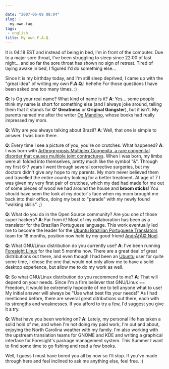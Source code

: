 ```yaml
---

date: "2007-06-08 08:04"
slug: |
  my-own-faq
tags:
 - english
title: My own F.A.Q.
---
```


It is 04:18 EST and instead of being in bed, I'm in front of the
computer. Due to a major sore throat, I've been struggling to sleep
since 22:00 of last night... and so far the sore throat has shown no
sign of retreat. Tired of laying awake in bed, I figured I'd do
something else...

Since it is my birthday today, and I'm still sleep deprived, I came up
with the "great idea" of writing my own **F.A.Q.**! hehehe For those
questions I have been asked one too many times. :)

**Q**: Is Og your real name? What kind of name is it? **A**: Yes... some
people think my name is short for something else (and I always joke
around, telling them that it stands for **O' Greatness** or **Original
Gangster**), but it isn't. My parents named me after the writer [Og
Mandino](http://en.wikipedia.org/wiki/Og_Mandino), whose books had
really impressed my mom.

**Q**: Why are you always talking about Brazil? **A**: Well, that one is
simple to answer. I was born there.

**Q**: Every time I see a picture of you, you're on crutches. What
happened? **A**: I was born with [Arthrogryposis Multiplex Congenita, a
rare congenital disorder that causes multiple joint
contractures](http://en.wikipedia.org/wiki/Arthrogryposis). When I was
born, my limbs were all folded into themselves, pretty much like the
symbol "&". Through my first 6-7 years I went through several corrective
surgeries, but my doctors didn't give any hope to my parents. My mom
never believed them and travelled the entire country looking for a
better treatment. At age of 7 I was given my very first pair of
crutches, which my dad had made for me out of some pieces of wood we had
around the house and **broom sticks**! You should have seen the look at
my doctor's face when my mom brought me back into their office, doing my
best to "parade" with my newly found "walking skills". ;)

**Q**: What do you do in the Open Source community? Are you one of those
super hackers? **A**: Far from it! Most of my collaboration has been as
a translator for the Brazilian Portuguese language. This work eventually
led me to become the leader for the [Ubuntu Brazilian Portuguese
Translators](https://launchpad.net/~ubuntu-l10n-pt-br) team for 18
months, position now held by my good friend [AndrÃƒÂ©
Noel](http://andrenoel.com.br/).

**Q**: What GNU/Linux distribution do you currently use? **A**: I've
been running [Foresight Linux](http://www.foresightlinux.org/) for the
last 5 months now. There are a great deal of great distributions out
there, and even though I had been an [Ubuntu](http://www.ubuntu.com)
user for quite some time, I chose the one that would not only allow me
to have a solid desktop experience, but allow me to do my work as well.

**Q**: So what GNU/Linux distribution do you recommend to me? **A**:
That will depend on your needs. Since I'm a firm believer that GNU/Linux
== Freedom, it would be extremelly hypocrite of me to tell anyone what
to use! My initial answer will always be "Use what best fits your
needs!" As I had mentioned before, there are several great ditributions
out there, each with its strengths and weaknesses. If you afford to try
a few, I'd suggest you give it a try.

**Q**: What have you been working on? **A**: Lately, my personal life
has taken a solid hold of me, and when I'm not doing my paid work, I'm
out and about, enjoying the North Carolina weather with my family. I'm
also working with the upstream translation teams for GNOME and KDE and
writing a graphical interface for Foresight's package management system.
This Summer I want to find some time to go fishing and read a few books.

Well, I guess I must have bored you all by now so I'll stop. If you've
made through here and feel inclined to ask me anything else, feel free.
:)
